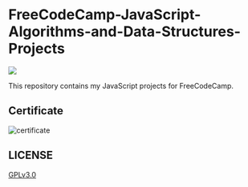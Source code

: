 # FreeCodeCamp-JavaScript-Algorithms-and-Data-Structures-Projects
![](https://img.shields.io/badge/javascript-F7DF1E?style=for-the-badge&logo=javascript&logoColor=white&labelColor=101010)

This repository contains my JavaScript projects for FreeCodeCamp.

## Certificate
![certificate](https://user-images.githubusercontent.com/28146652/224867977-288cc03f-5474-4b5f-906d-4313e83e27a3.png)

## LICENSE
[GPLv3.0](LICENSE)
